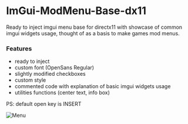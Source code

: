 # ImGui-ModMenu-Base-dx11
Ready to inject imgui menu base for directx11 with showcase of common imgui widgets usage, thought of as a basis to make games mod menus.

### Features

- ready to inject
- custom font (OpenSans Regular)
- slightly modified checkboxes
- custom style
- commented code with explanation of basic imgui widgets usage
- utilities functions (center text, info box)

PS: default open key is INSERT

![Menu](https://i.imgur.com/9ua4Hgr.png)
